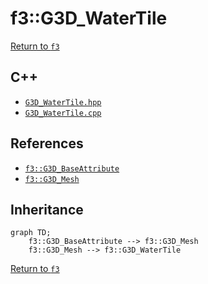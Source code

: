 # f3::G3D_WaterTile

[Return to `f3`](/docs/f3.md)

## C++

- [`G3D_WaterTile.hpp`](/src/f3/G3D_WaterTile.hpp)
- [`G3D_WaterTile.cpp`](/src/f3/G3D_WaterTile.cpp)

## References

- [`f3::G3D_BaseAttribute`](/docs/f3/G3D_BaseAttribute.md)
- [`f3::G3D_Mesh`](/docs/f3/G3D_Mesh.md)

## Inheritance

```mermaid
graph TD;
    f3::G3D_BaseAttribute --> f3::G3D_Mesh
    f3::G3D_Mesh --> f3::G3D_WaterTile
```

[Return to `f3`](/docs/f3.md)